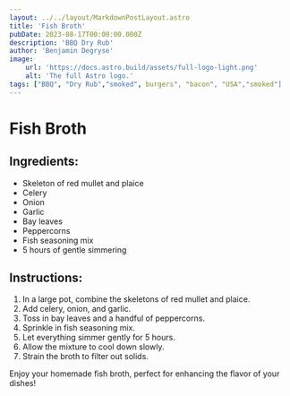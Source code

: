 ```yaml
---
layout: ../../layout/MarkdownPostLayout.astro
title: 'Fish Broth'
pubDate: 2023-08-17T00:00:00.000Z
description: 'BBQ Dry Rub'
author: 'Benjamin Degryse'
image:
    url: 'https://docs.astro.build/assets/full-logo-light.png'
    alt: 'The full Astro logo.'
tags: ["BBQ", "Dry Rub","smoked", burgers", "bacon", "USA","smoked"]
---
```


# Fish Broth

## Ingredients:
- Skeleton of red mullet and plaice
- Celery
- Onion
- Garlic
- Bay leaves
- Peppercorns
- Fish seasoning mix
- 5 hours of gentle simmering

## Instructions:
1. In a large pot, combine the skeletons of red mullet and plaice.
2. Add celery, onion, and garlic.
3. Toss in bay leaves and a handful of peppercorns.
4. Sprinkle in fish seasoning mix.
5. Let everything simmer gently for 5 hours.
6. Allow the mixture to cool down slowly.
7. Strain the broth to filter out solids.

Enjoy your homemade fish broth, perfect for enhancing the flavor of your dishes!
```
